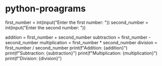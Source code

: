 # python-proagrams

first_number = int(input("Enter the first number: "))
second_number = int(input("Enter the second number: "))

addition = first_number + second_number
subtraction = first_number - second_number
multiplication = first_number * second_number
division = first_number / second_number
print(f"Addition: {addition}")
print(f"Subtraction: {subtraction}")
print(f"Multiplication: {multiplication}")
print(f"Division: {division}")
